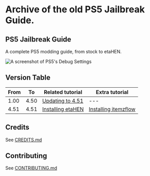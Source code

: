 # Archive of the old PS5 Jailbreak Guide.
<link rel="shortcut icon" type="image/x-icon" href="images/favicon.ico">
<meta property="og:type" content="website">
<meta property="og:description" content="A complete PS5 modding guide, from stock to etaHEN.">

## PS5 Jailbreak Guide

A complete PS5 modding guide, from stock to etaHEN.

![A screenshot of PS5's Debug Settings](images/ps5debugreadme.png)

## Version Table

| From | To | Related tutorial | Extra tutorial |
| ---- | -- | ---------------- | -------------- |
| 1.00 | 4.50 | [Updating to 4.51](docs/updating-to-4.51.md) | --- |
| 4.51 | 4.51 | [Installing etaHEN](docs/installing-etahen.md) | [Installing itemzflow](docs/installing-itemzflow.md) |

## Credits

See [CREDITS.md](CREDITS.md)

## Contributing

See [CONTRIBUTING.md](CONTRIBUTING.md)
